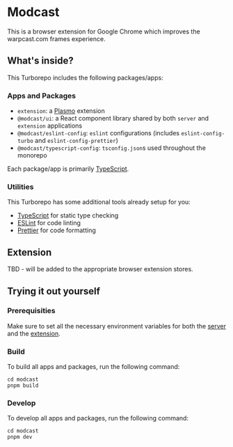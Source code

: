 # Modcast

This is a browser extension for Google Chrome which improves the warpcast.com frames experience.

## What's inside?

This Turborepo includes the following packages/apps:

### Apps and Packages

- `extension`: a [Plasmo](https://www.plasmo.com/) extension
- `@modcast/ui`: a React component library shared by both `server` and `extension` applications
- `@modcast/eslint-config`: `eslint` configurations (includes `eslint-config-turbo` and `eslint-config-prettier`)
- `@modcast/typescript-config`: `tsconfig.json`s used throughout the monorepo

Each package/app is primarily [TypeScript](https://www.typescriptlang.org/).

### Utilities

This Turborepo has some additional tools already setup for you:

- [TypeScript](https://www.typescriptlang.org/) for static type checking
- [ESLint](https://eslint.org/) for code linting
- [Prettier](https://prettier.io) for code formatting

## Extension

TBD - will be added to the appropriate browser extension stores.

## Trying it out yourself

### Prerequisities

Make sure to set all the necessary environment variables for both the [server](/apps/server/README.md) and the [extension](/apps/extension/README.md).

### Build

To build all apps and packages, run the following command:

```
cd modcast
pnpm build
```

### Develop

To develop all apps and packages, run the following command:

```
cd modcast
pnpm dev
```
